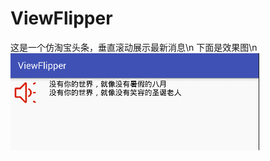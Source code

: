 # ViewFlipper
这是一个仿淘宝头条，垂直滚动展示最新消息\n
下面是效果图\n
![image](https://raw.githubusercontent.com/xiao-er/ViewFlipper/master/app/src/main/res/img/GIF.gif )
